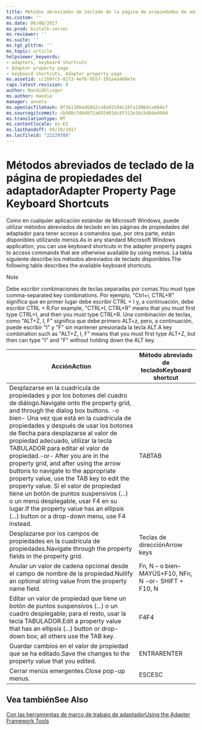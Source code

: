 ```yaml
---
title: Métodos abreviados de teclado de la página de propiedades de adaptador | Documentos de Microsoft
ms.custom: ''
ms.date: 06/08/2017
ms.prod: biztalk-server
ms.reviewer: ''
ms.suite: ''
ms.tgt_pltfrm: ''
ms.topic: article
helpviewer_keywords:
- adapters, keyboard shortcuts
- Adapter property page
- keyboard shortcuts, Adapter property page
ms.assetid: cc1b0fc5-82f3-4ef6-9557-191a4a460efe
caps.latest.revision: 8
author: MandiOhlinger
ms.author: mandia
manager: anneta
ms.openlocfilehash: 0f3b136bed68d2ca9e93104c18fa1d964ca068e7
ms.sourcegitcommit: cb908c540d8f1a692d01dc8f313e16cb4b4e696d
ms.translationtype: MT
ms.contentlocale: es-ES
ms.lasthandoff: 09/20/2017
ms.locfileid: "22229780"
---
```

# <a name="adapter-property-page-keyboard-shortcuts"></a><span data-ttu-id="a7a7b-102">Métodos abreviados de teclado de la página de propiedades del adaptador</span><span class="sxs-lookup"><span data-stu-id="a7a7b-102">Adapter Property Page Keyboard Shortcuts</span></span>
<span data-ttu-id="a7a7b-103">Como en cualquier aplicación estándar de Microsoft Windows, puede utilizar métodos abreviados de teclado en las páginas de propiedades del adaptador para tener acceso a comandos que, por otra parte, están disponibles utilizando menús.</span><span class="sxs-lookup"><span data-stu-id="a7a7b-103">As in any standard Microsoft Windows application, you can use keyboard shortcuts in the adapter property pages to access commands that are otherwise available by using menus.</span></span> <span data-ttu-id="a7a7b-104">La tabla siguiente describe los métodos abreviados de teclado disponibles.</span><span class="sxs-lookup"><span data-stu-id="a7a7b-104">The following table describes the available keyboard shortcuts.</span></span>  
  
> [!NOTE]
>  <span data-ttu-id="a7a7b-105">Debe escribir combinaciones de teclas separadas por comas.</span><span class="sxs-lookup"><span data-stu-id="a7a7b-105">You must type comma-separated key combinations.</span></span> <span data-ttu-id="a7a7b-106">Por ejemplo, "Ctrl+i, CTRL+R" significa que en primer lugar debe escribir CTRL + I y, a continuación, debe escribir CTRL + R.</span><span class="sxs-lookup"><span data-stu-id="a7a7b-106">For example, "CTRL+I, CTRL+R" means that you must first type CTRL+I, and then you must type CTRL+R.</span></span> <span data-ttu-id="a7a7b-107">Una combinación de teclas, como "ALT+Z, I, F" significa que debe primero ALT+z, pero, a continuación, puede escribir "I" y "F" sin mantener presionada la tecla ALT.</span><span class="sxs-lookup"><span data-stu-id="a7a7b-107">A key combination such as "ALT+Z, I, F" means that you must first type ALT+Z, but then can type "I" and "F" without holding down the ALT key.</span></span>  
  
|<span data-ttu-id="a7a7b-108">Acción</span><span class="sxs-lookup"><span data-stu-id="a7a7b-108">Action</span></span>|<span data-ttu-id="a7a7b-109">Método abreviado de teclado</span><span class="sxs-lookup"><span data-stu-id="a7a7b-109">Keyboard shortcut</span></span>|  
|------------|-----------------------|  
|<span data-ttu-id="a7a7b-110">Desplazarse en la cuadrícula de propiedades y por los botones del cuadro de diálogo.</span><span class="sxs-lookup"><span data-stu-id="a7a7b-110">Navigate onto the property grid, and through the dialog box buttons.</span></span> <span data-ttu-id="a7a7b-111">-o bien- Una vez que está en la cuadrícula de propiedades y después de usar los botones de flecha para desplazarse al valor de propiedad adecuado, utilizar la tecla TABULADOR para editar el valor de propiedad.</span><span class="sxs-lookup"><span data-stu-id="a7a7b-111">-or- After you are in the property grid, and after using the arrow buttons to navigate to the appropriate property value, use the TAB key to edit the property value.</span></span> <span data-ttu-id="a7a7b-112">Si el valor de propiedad tiene un botón de puntos suspensivos (...) o un menú desplegable, usar F4 en su lugar.</span><span class="sxs-lookup"><span data-stu-id="a7a7b-112">If the property value has an ellipsis (...) button or a drop-down menu, use F4 instead.</span></span>|<span data-ttu-id="a7a7b-113">TAB</span><span class="sxs-lookup"><span data-stu-id="a7a7b-113">TAB</span></span>|  
|<span data-ttu-id="a7a7b-114">Desplazarse por los campos de propiedades en la cuadrícula de propiedades.</span><span class="sxs-lookup"><span data-stu-id="a7a7b-114">Navigate through the property fields in the property grid.</span></span>|<span data-ttu-id="a7a7b-115">Teclas de dirección</span><span class="sxs-lookup"><span data-stu-id="a7a7b-115">Arrow keys</span></span>|  
|<span data-ttu-id="a7a7b-116">Anular un valor de cadena opcional desde el campo de nombre de la propiedad.</span><span class="sxs-lookup"><span data-stu-id="a7a7b-116">Nullify an optional string value from the property name field.</span></span>|<span data-ttu-id="a7a7b-117">Fn, N – o bien– MAYÚS+F10, N</span><span class="sxs-lookup"><span data-stu-id="a7a7b-117">Fn, N -or- SHIFT + F10, N</span></span>|  
|<span data-ttu-id="a7a7b-118">Editar un valor de propiedad que tiene un botón de puntos suspensivos (...) o un cuadro desplegable; para el resto, usar la tecla TABULADOR.</span><span class="sxs-lookup"><span data-stu-id="a7a7b-118">Edit a property value that has an ellipsis (...) button or drop-down box; all others use the TAB key.</span></span>|<span data-ttu-id="a7a7b-119">F4</span><span class="sxs-lookup"><span data-stu-id="a7a7b-119">F4</span></span>|  
|<span data-ttu-id="a7a7b-120">Guardar cambios en el valor de propiedad que se ha editado.</span><span class="sxs-lookup"><span data-stu-id="a7a7b-120">Save the changes to the property value that you edited.</span></span>|<span data-ttu-id="a7a7b-121">ENTRAR</span><span class="sxs-lookup"><span data-stu-id="a7a7b-121">ENTER</span></span>|  
|<span data-ttu-id="a7a7b-122">Cerrar menús emergentes.</span><span class="sxs-lookup"><span data-stu-id="a7a7b-122">Close pop-up menus.</span></span>|<span data-ttu-id="a7a7b-123">ESC</span><span class="sxs-lookup"><span data-stu-id="a7a7b-123">ESC</span></span>|  
  
## <a name="see-also"></a><span data-ttu-id="a7a7b-124">Vea también</span><span class="sxs-lookup"><span data-stu-id="a7a7b-124">See Also</span></span>  
 [<span data-ttu-id="a7a7b-125">Con las herramientas de marco de trabajo de adaptador</span><span class="sxs-lookup"><span data-stu-id="a7a7b-125">Using the Adapter Framework Tools</span></span>](../core/using-the-adapter-framework-tools.md)